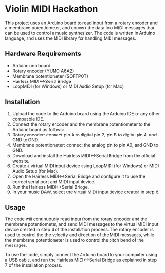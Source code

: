 # Violin MIDI Hackathon

This project uses an Arduino board to read input from a rotary encoder and a membrane potentiometer, and convert the data into MIDI messages that can be used to control a music synthesizer. The code is written in Arduino language, and uses the MIDI library for handling MIDI messages.

## Hardware Requirements

- Arduino uno board
- Rotary encoder (YUMO A6A2)
- Membrane potentiometer (SOFTPOT)
- Hairless MIDI<->Serial Bridge
- LoopMIDI (for Windows) or MIDI Audio Setup (for Mac)

## Installation

1) Upload the code to the Arduino board using the Arduino IDE or any other compatible IDE.
2) Connect the rotary encoder and the membrane potentiometer to the Arduino board as follows:
3) Rotary encoder: connect pin A to digital pin 2, pin B to digital pin 4, and GND to GND.
4) Membrane potentiometer: connect the analog pin to pin A0, and GND to GND.
5) Download and install the Hairless MIDI<->Serial Bridge from the official website.
6) Create a virtual MIDI input device using LoopMIDI (for Windows) or MIDI Audio Setup (for Mac).
7) Open the Hairless MIDI<->Serial Bridge and configure it to use the correct serial port and MIDI input device.
8) Run the Hairless MIDI<->Serial Bridge.
9) In your music DAW, select the virtual MIDI input device created in step 6.


## Usage

The code will continuously read input from the rotary encoder and the membrane potentiometer, and send MIDI messages to the virtual MIDI input device created in step 4 of the installation process. The rotary encoder is used to control the the velocity and direction of the MIDI messages, while the membrane potentiometer is used to control the pitch bend of the  messages.

To use the code, simply connect the Arduino board to your computer using a USB cable, and run the Hairless MIDI<->Serial Bridge as explained in step 7 of the installation process.


